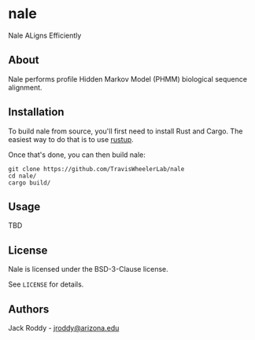 # nale
Nale ALigns Efficiently

## About

Nale performs profile Hidden Markov Model (PHMM) biological sequence alignment.

## Installation

To build nale from source, you'll first need to install Rust and Cargo. 
The easiest way to do that is to use [rustup](https://rustup.rs/).

Once that's done, you can then build nale:

    git clone https://github.com/TravisWheelerLab/nale
    cd nale/
    cargo build/

## Usage

TBD

## License

Nale is licensed under the BSD-3-Clause license.

See `LICENSE` for details.

## Authors

Jack Roddy - jroddy@arizona.edu